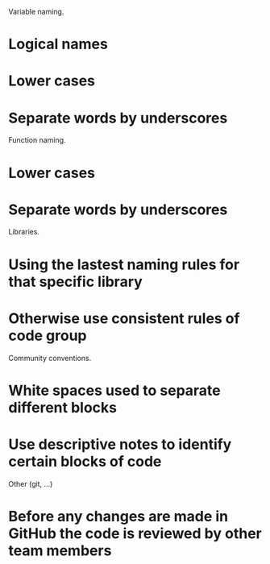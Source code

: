 Variable naming.
# Logical names
# Lower cases
# Separate words by underscores



Function naming.

# Lower cases
# Separate words by underscores



Libraries.

# Using the lastest naming rules for that specific library
# Otherwise use consistent rules of code group



Community conventions.

# White spaces used to separate different blocks
# Use descriptive notes to identify certain blocks of code



Other (git, ...)

# Before any changes are made in GitHub the code is reviewed by other team members
